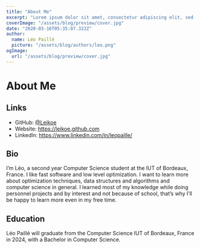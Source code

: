 ```yaml
---
title: "About Me"
excerpt: "Lorem ipsum dolor sit amet, consectetur adipiscing elit, sed do eiusmod tempor incididunt ut labore et dolore magna aliqua. Praesent elementum facilisis leo vel fringilla est ullamcorper eget. At imperdiet dui accumsan sit amet nulla facilities morbi tempus."
coverImage: "/assets/blog/preview/cover.jpg"
date: "2020-03-16T05:35:07.322Z"
author:
  name: Léo Paillé
  picture: "/assets/blog/authors/leo.png"
ogImage:
  url: "/assets/blog/preview/cover.jpg"
---
```


# About Me

## Links

- GitHub: <a href="https://github.com/leikoe">@Leikoe</a>
- Website: <a href="https://leikoe.github.com">https://leikoe.github.com</a>
- LinkedIn: <a href="https://www.linkedin.com/in/leopaille/">https://www.linkedin.com/in/leopaille/</a>

## Bio

I’m Léo, a second year Computer Science student at the IUT of Bordeaux, France. I like fast software and low level optimization. I want to learn more about optimization techniques, data structures and algorithms and computer science in general. I learned most of my knowledge while doing personnel projects and by interest and not because of school, that’s why I’ll be happy to learn more even in my free time.

## Education

Léo Paillé will graduate from the Computer Science IUT of Bordeaux, France in 2024, with a Bachelor in Computer Science.
